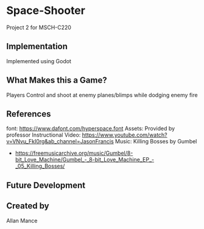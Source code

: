# Space-Shooter
Project 2 for MSCH-C220

## Implementation
Implemented using Godot

## What Makes this a Game?
Players Control and shoot at enemy planes/blimps while dodging enemy fire

## References
font: https://www.dafont.com/hyperspace.font
Assets: Provided by professor
Instructional Video: https://www.youtube.com/watch?v=VNvu_FkI0rg&ab_channel=JasonFrancis
Music: Killing Bosses by Gumbel
- https://freemusicarchive.org/music/Gumbel/8-bit_Love_Machine/Gumbel_-_8-bit_Love_Machine_EP_-_05_Killing_Bosses/

## Future Development

## Created by
Allan Mance
